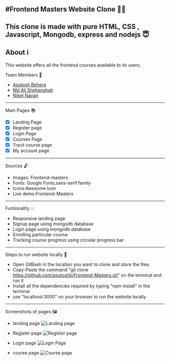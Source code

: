 #Frontend Masters Website Clone :technologist:
---

This clone is made with pure HTML, CSS , Javascript, Mongodb, express and nodejs :innocent:
---

About :information_source:
---
This website offers all the frontend courses available to its users.

Team Members :handshake:
- [Asutosh Behera](https://github.com/asutoshb)
- [Md Ali Shehenshah](https://github.com/hello-snsa)
- [Niket Nayan](https://github.com/Niket1-1)
---

Main Pages :books:
- [x] Landing Page 
- [x] Register page
- [x] Login Page
- [x] Courses Page
- [x] Track course page
- [x] My account page     
---

Sources :unlock:
- Images: Frontend-masters
- Fonts: Google Fonts,sans-serif family
- Icons:Awesome Icon
- Live demo:Frontend-Masters
---

Funtionality :boom:
- Responsive landing page
- Signup page using mongodb database
- Login page using mongodb database
- Enrolling particular course
- Tracking course progress using circular progress bar
---

Steps to run website locally :sunflower:
- Open GitBash in the location you want to clone and store the files
- Copy-Paste the command "git clone https://github.com/asutoshb/Frontend-Masters.git" on the terminal and run it
- Install all the dependencies required by typing "npm install" in the terminal
- use "localhost:3000" on your browser to run the website locally
---

Screenshots of pages :framed_picture:
- landing page
![Landing page](https://user-images.githubusercontent.com/86410005/131209097-83a3584d-f487-4c6c-82bb-0bda631a6744.png)

- Register page
![Register page](https://user-images.githubusercontent.com/86410005/131209121-a0da56d8-e668-4db2-8d74-3474682832dc.png)

- Login page
![Login Page](https://user-images.githubusercontent.com/86410005/131209127-5a23ffab-4b2e-4401-acd3-7fb1f03c6886.png)

- course page
![Course page](https://user-images.githubusercontent.com/86410005/131209138-be3f2f35-496e-415c-bc69-04ce9cb83abc.png)



